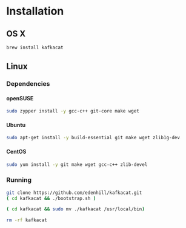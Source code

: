 # Installation

## OS X

```sh
brew install kafkacat
```

## Linux

### Dependencies

#### openSUSE

```sh
sudo zypper install -y gcc-c++ git-core make wget
```

#### Ubuntu

```sh
sudo apt-get install -y build-essential git make wget zlib1g-dev
```

#### CentOS

```sh
sudo yum install -y git make wget gcc-c++ zlib-devel
```

### Running

```sh
git clone https://github.com/edenhill/kafkacat.git
( cd kafkacat && ./bootstrap.sh )
```

```sh
( cd kafkacat && sudo mv ./kafkacat /usr/local/bin)
```

```sh
rm -rf kafkacat
```
